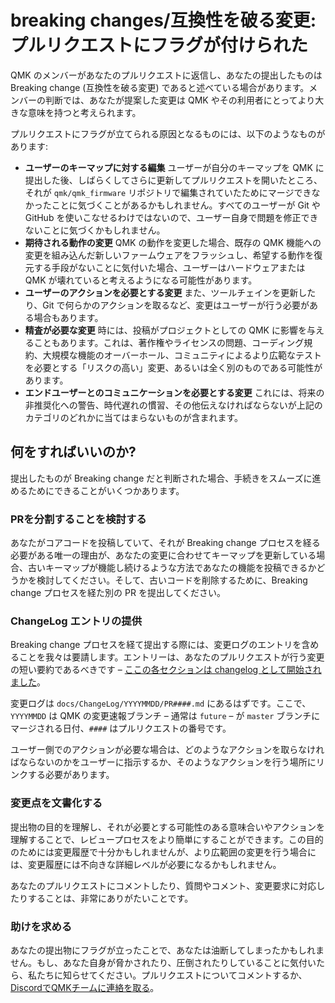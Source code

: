 # breaking changes/互換性を破る変更: プルリクエストにフラグが付けられた

<!---
  grep --no-filename "^[ ]*git diff" docs/ja/*.md | sh
  original document: 0.8.75:docs/breaking_changes_instructions.md
  git diff 0.8.75 HEAD -- docs/breaking_changes_instructions.md | cat
-->

QMK のメンバーがあなたのプルリクエストに返信し、あなたの提出したものは Breaking change (互換性を破る変更) であると述べている場合があります。メンバーの判断では、あなたが提案した変更は QMK やその利用者にとってより大きな意味を持つと考えられます。

プルリクエストにフラグが立てられる原因となるものには、以下のようなものがあります:

- **ユーザーのキーマップに対する編集**
  ユーザーが自分のキーマップを QMK に提出した後、しばらくしてさらに更新してプルリクエストを開いたところ、それが `qmk/qmk_firmware` リポジトリで編集されていたためにマージできなかったことに気づくことがあるかもしれません。すべてのユーザーが Git や GitHub を使いこなせるわけではないので、ユーザー自身で問題を修正できないことに気づくかもしれません。
- **期待される動作の変更**
  QMK の動作を変更した場合、既存の QMK 機能への変更を組み込んだ新しいファームウェアをフラッシュし、希望する動作を復元する手段がないことに気付いた場合、ユーザーはハードウェアまたは QMK が壊れていると考えるようになる可能性があります。
- **ユーザーのアクションを必要とする変更**
  また、ツールチェインを更新したり、Git で何らかのアクションを取るなど、変更はユーザーが行う必要がある場合もあります。
- **精査が必要な変更**
  時には、投稿がプロジェクトとしての QMK に影響を与えることもあります。これは、著作権やライセンスの問題、コーディング規約、大規模な機能のオーバーホール、コミュニティによるより広範なテストを必要とする「リスクの高い」変更、あるいは全く別のものである可能性があります。
- **エンドユーザーとのコミュニケーションを必要とする変更**
  これには、将来の非推奨化への警告、時代遅れの慣習、その他伝えなければならないが上記のカテゴリのどれかに当てはまらないものが含まれます。

## 何をすればいいのか?

提出したものが Breaking change だと判断された場合、手続きをスムーズに進めるためにできることがいくつかあります。

### PRを分割することを検討する

あなたがコアコードを投稿していて、それが Breaking change プロセスを経る必要がある唯一の理由が、あなたの変更に合わせてキーマップを更新している場合、古いキーマップが機能し続けるような方法であなたの機能を投稿できるかどうかを検討してください。そして、古いコードを削除するために、Breaking change プロセスを経た別の PR を提出してください。

### ChangeLog エントリの提供

Breaking change プロセスを経て提出する際には、変更ログのエントリを含めることを我々は要請します。エントリーは、あなたのプルリクエストが行う変更の短い要約であるべきです &ndash; [ここの各セクションは changelog として開始されました](ja/ChangeLog/20190830.md "n.b. This should link to the 2019 Aug 30 Breaking Changes doc - @noroadsleft")。

変更ログは `docs/ChangeLog/YYYYMMDD/PR####.md` にあるはずです。ここで、`YYYYMMDD` は QMK の変更速報ブランチ &ndash; 通常は `future` &ndash; が `master` ブランチにマージされる日付、`####` はプルリクエストの番号です。

ユーザー側でのアクションが必要な場合は、どのようなアクションを取らなければならないのかをユーザーに指示するか、そのようなアクションを行う場所にリンクする必要があります。

### 変更点を文書化する

提出物の目的を理解し、それが必要とする可能性のある意味合いやアクションを理解することで、レビュープロセスをより簡単にすることができます。この目的のためには変更履歴で十分かもしれませんが、より広範囲の変更を行う場合には、変更履歴には不向きな詳細レベルが必要になるかもしれません。

あなたのプルリクエストにコメントしたり、質問やコメント、変更要求に対応したりすることは、非常にありがたいことです。

### 助けを求める

あなたの提出物にフラグが立ったことで、あなたは油断してしまったかもしれません。もし、あなた自身が脅かされたり、圧倒されたりしていることに気付いたら、私たちに知らせてください。プルリクエストについてコメントするか、[DiscordでQMKチームに連絡を取る](https://discord.gg/Uq7gcHh)。
